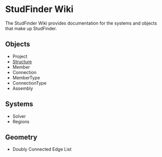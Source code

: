 # StudFinder Wiki

The StudFinder Wiki provides documentation for the systems and objects that make up StudFinder.

## Objects

- Project
- [Structure](./Objects/Structure.md)
- Member
- Connection
- MemberType
- ConnectionType
- Assembly

## Systems

- Solver
- Regions

## Geometry

- Doubly Connected Edge List
